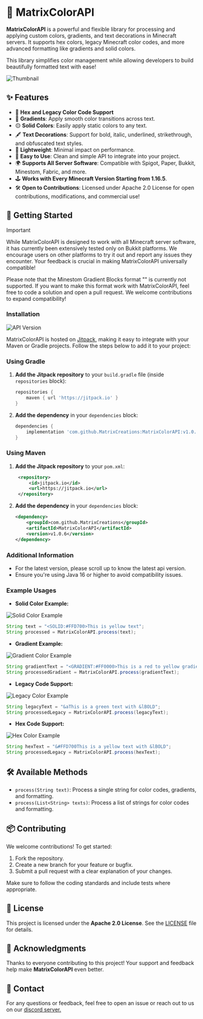 # 🌈 MatrixColorAPI

**MatrixColorAPI** is a powerful and flexible library for processing and applying custom colors, gradients, and text decorations in Minecraft servers. It supports hex colors, legacy Minecraft color codes, and more advanced formatting like gradients and solid colors.

This library simplifies color management while allowing developers to build beautifully formatted text with ease!

![Thumbnail](https://i.imgur.com/God4ZAt.png)

## ✨ Features

- 🎨 **Hex and Legacy Color Code Support**
- 🌈 **Gradients**: Apply smooth color transitions across text.
- 🟡 **Solid Colors**: Easily apply static colors to any text.
- 🖋️ **Text Decorations**: Support for bold, italic, underlined, strikethrough, and obfuscated text styles.
- 🚀 **Lightweight**: Minimal impact on performance.
- 🔄 **Easy to Use**: Clean and simple API to integrate into your project.
- 🌍 **Supports All Server Software**: Compatible with Spigot, Paper, Bukkit, Minestom, Fabric, and more.
- 🕹️ **Works with Every Minecraft Version Starting from 1.16.5**.
- 🛠️ **Open to Contributions**: Licensed under Apache 2.0 License for open contributions, modifications, and commercial use!

## 🚀 Getting Started

> [!IMPORTANT]
> While MatrixColorAPI is designed to work with all Minecraft server software, it has currently been extensively tested only on Bukkit platforms. We encourage users on other platforms to try it out and report any issues they encounter. Your feedback is crucial in making MatrixColorAPI universally compatible!
> 
> Please note that the Minestom Gradient Blocks format "<GRADIENT></GRADIENT>" is currently not supported. If you want to make this format work with MatrixColorAPI, feel free to code a solution and open a pull request. We welcome contributions to expand compatibility!

### Installation

![API Version](https://img.shields.io/jitpack/v/MatrixCreations/MatrixColorAPI.svg?color=512BD4&label=API%20Version&style=for-the-badge)

MatrixColorAPI is hosted on [Jitpack](https://jitpack.io), making it easy to integrate with your Maven or Gradle projects. Follow the steps below to add it to your project:

### Using Gradle
1. **Add the Jitpack repository** to your `build.gradle` file (inside `repositories` block):
   ```gradle
   repositories {
       maven { url 'https://jitpack.io' }
   }
   ```

2. **Add the dependency** in your `dependencies` block:
   ```gradle
   dependencies {
       implementation 'com.github.MatrixCreations:MatrixColorAPI:v1.0.6'
   }
   ```

### Using Maven
1. **Add the Jitpack repository** to your `pom.xml`:
   ```xml
    <repository>
        <id>jitpack.io</id>
        <url>https://jitpack.io</url>
    </repository>
   ```

2. **Add the dependency** in your `dependencies` block:
   ```xml
   <dependency>
       <groupId>com.github.MatrixCreations</groupId>
       <artifactId>MatrixColorAPI</artifactId>
       <version>v1.0.6</version>
   </dependency>
   ```

### Additional Information

- For the latest version, please scroll up to know the latest api version.
- Ensure you're using Java 16 or higher to avoid compatibility issues.

### Example Usages

- **Solid Color Example:**

![Solid Color Example](https://media.discordapp.net/attachments/1262415791731511347/1291383818502279218/image.png?ex=66ffe667&is=66fe94e7&hm=8cbe3b951c6b0cd7eee1b9edb7718f81b75c46f8e72388746b1fc1ed0da39c1e&=&format=webp&quality=lossless)

```java
String text = "<SOLID:#FFD700>This is yellow text";
String processed = MatrixColorAPI.process(text);
```

- **Gradient Example:**

![Gradient Color Example](https://media.discordapp.net/attachments/1262415791731511347/1291384051160055869/image.png?ex=66ffe69e&is=66fe951e&hm=ba7d6c4748241b8e989249e2cf7818fe41a2768a61a58753fad034bc04ab56db&=&format=webp&quality=lossless)

```java
String gradientText = "<GRADIENT:#FF0000>This is a red to yellow gradient</GRADIENT:#FFFF00>";
String processedGradient = MatrixColorAPI.process(gradientText);
```

- **Legacy Code Support:**

![Legacy Color Example](https://media.discordapp.net/attachments/1262415791731511347/1291384114905092096/image.png?ex=66ffe6ad&is=66fe952d&hm=b6f9d8dcb41a6f09cd1d2f7609fefda99cc01c14a5b2a351ee9bcb2655e46521&=&format=webp&quality=lossless)

```java
String legacyText = "&aThis is a green text with &lBOLD";
String processedLegacy = MatrixColorAPI.process(legacyText);
```

- **Hex Code Support:**

![Hex Color Example](https://media.discordapp.net/attachments/1262415791731511347/1291384163072610335/image.png?ex=66ffe6b9&is=66fe9539&hm=9938cbc8816a4f5465cde4af5853ca43e2b002855e3a3b00601c94b498a5a6da&=&format=webp&quality=lossless)

```java
String hexText = "&#FFD700This is a yellow text with &lBOLD";
String processedLegacy = MatrixColorAPI.process(hexText);
```

## 🛠️ Available Methods

- `process(String text)`: Process a single string for color codes, gradients, and formatting.
- `process(List<String> texts)`: Process a list of strings for color codes and formatting.

## 📦 Contributing

We welcome contributions! To get started:

1. Fork the repository.
2. Create a new branch for your feature or bugfix.
3. Submit a pull request with a clear explanation of your changes.

Make sure to follow the coding standards and include tests where appropriate.

## 📝 License

This project is licensed under the **Apache 2.0 License**. See the [LICENSE](./LICENSE.txt) file for details.

## 📢 Acknowledgments

Thanks to everyone contributing to this project! Your support and feedback help make **MatrixColorAPI** even better.

## 👥 Contact

For any questions or feedback, feel free to open an issue or reach out to us on our [discord server.](https://discord.gg/B4QsfUrdUR)
